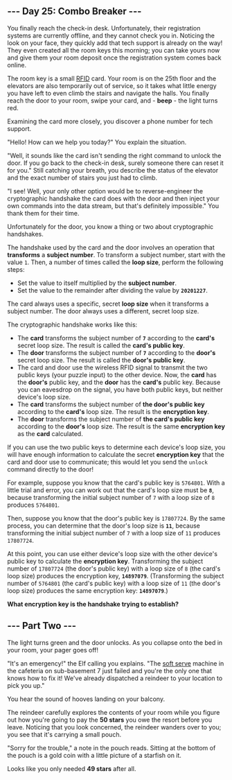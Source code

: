 <article>
<h2>--- Day 25: Combo Breaker ---</h2>

You finally reach the check-in desk. Unfortunately, their registration systems are currently offline, and they cannot check you in. Noticing the look on your face, they quickly add that tech support is already on the way! They even created all the room keys this morning; you can take yours now and give them your room deposit once the registration system comes back online.

The room key is a small <a href="https://en.wikipedia.org/wiki/Radio-frequency_identification">RFID</a> card. Your room is on the 25th floor and the elevators are also temporarily out of service, so it takes what little energy you have left to even climb the stairs and navigate the halls. You finally reach the door to your room, swipe your card, and - <strong>beep</strong> - the light turns red.

Examining the card more closely, you discover a phone number for tech support.

"Hello! How can we help you today?" You explain the situation.

"Well, it sounds like the card isn't sending the right command to unlock the door. If you go back to the check-in desk, surely someone there can reset it for you." Still catching your breath, you describe the status of the elevator and the exact number of stairs you just had to climb.

"I see! Well, your only other option would be to reverse-engineer the cryptographic handshake the card does with the door and then inject your own commands into the data stream, but that's definitely impossible." You thank them for their time.

Unfortunately for the door, you know a thing or two about cryptographic handshakes.

The handshake used by the card and the door involves an operation that <strong>transforms</strong> a <strong>subject number</strong>. To transform a subject number, start with the value `1`. Then, a number of times called the <strong>loop size</strong>, perform the following steps:

* Set the value to itself multiplied by the <strong>subject number</strong>.
* Set the value to the remainder after dividing the value by <strong>`20201227`</strong>.

The card always uses a specific, secret <strong>loop size</strong> when it transforms a subject number. The door always uses a different, secret loop size.

The cryptographic handshake works like this:

* The <strong>card</strong> transforms the subject number of <strong>`7`</strong> according to the <strong>card's</strong> secret loop size. The result is called the <strong>card's public key</strong>.
* The <strong>door</strong> transforms the subject number of <strong>`7`</strong> according to the <strong>door's</strong> secret loop size. The result is called the <strong>door's public key</strong>.
* The card and door use the wireless RFID signal to transmit the two public keys (your puzzle input) to the other device. Now, the <strong>card</strong> has the <strong>door's</strong> public key, and the <strong>door</strong> has the <strong>card's</strong> public key. Because you can eavesdrop on the signal, you have both public keys, but neither device's loop size.
* The <strong>card</strong> transforms the subject number of <strong>the door's public key</strong> according to the <strong>card's</strong> loop size. The result is the <strong>encryption key</strong>.
* The <strong>door</strong> transforms the subject number of <strong>the card's public key</strong> according to the <strong>door's</strong> loop size. The result is the same <strong>encryption key</strong> as the <strong>card</strong> calculated.

If you can use the two public keys to determine each device's loop size, you will have enough information to calculate the secret <strong>encryption key</strong> that the card and door use to communicate; this would let you send the `unlock` command directly to the door!

For example, suppose you know that the card's public key is `5764801`. With a little trial and error, you can work out that the card's loop size must be <strong>`8`</strong>, because transforming the initial subject number of `7` with a loop size of `8` produces `5764801`.

Then, suppose you know that the door's public key is `17807724`. By the same process, you can determine that the door's loop size is <strong>`11`</strong>, because transforming the initial subject number of `7` with a loop size of `11` produces `17807724`.

At this point, you can use either device's loop size with the other device's public key to calculate the <strong>encryption key</strong>. Transforming the subject number of `17807724` (the door's public key) with a loop size of `8` (the card's loop size) produces the encryption key, <strong>`14897079`</strong>. (Transforming the subject number of `5764801` (the card's public key) with a loop size of `11` (the door's loop size) produces the same encryption key: <strong>`14897079`</strong>.)

<strong>What encryption key is the handshake trying to establish?</strong>
</article>

<article>
<h2>--- Part Two ---</h2>

The light turns green and the door unlocks. As you collapse onto the bed in your room, your pager goes off!

"It's an emergency!" the Elf calling you explains. "The <a href="https://en.wikipedia.org/wiki/Soft_serve">soft serve</a> machine in the cafeteria on sub-basement 7 just failed and you're the only one that knows how to fix it! We've already dispatched a reindeer to your location to pick you up."

You hear the sound of hooves landing on your balcony.

The reindeer carefully explores the contents of your room while you figure out how you're going to pay the <strong>50 stars</strong> you owe the resort before you leave. Noticing that you look concerned, the reindeer wanders over to you; you see that it's carrying a small pouch.

"Sorry for the trouble," a note in the pouch reads. Sitting at the bottom of the pouch is a gold coin with a little picture of a starfish on it.

Looks like you only needed <strong>49 stars</strong> after all.
</article>
